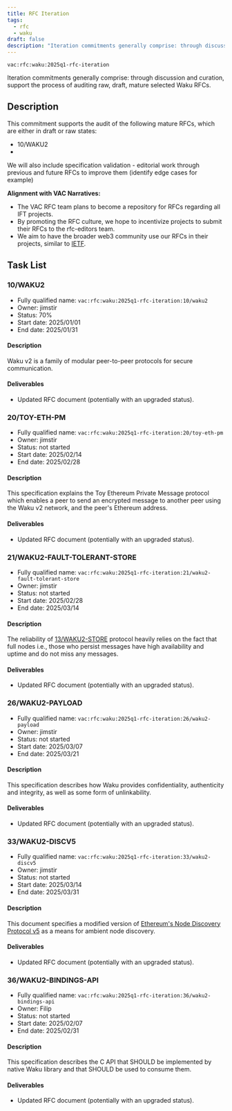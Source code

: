 ```yaml
---
title: RFC Iteration
tags:
  - rfc
  - waku
draft: false
description: "Iteration commitments generally comprise: through discussion and curation, support the process of auditing raw, draft, mature selected Waku RFCs."
---
```


`vac:rfc:waku:2025q1-rfc-iteration`

Iteration commitments generally comprise:
through discussion and curation,
support the process of auditing raw, draft, mature selected Waku RFCs.

## Description

This commitment supports the audit of the following mature RFCs, which are 
either in draft or raw states:
- 10/WAKU2 
- 

We will also include specification validation - 
editorial work through previous and future RFCs to improve them
(identify edge cases for example)

**Alignment with VAC Narratives:**

- The VAC RFC team plans to become a repository
for RFCs regarding all IFT 
  projects.
- By promoting the RFC culture,
we hope to incentivize projects to submit their RFCs
to the rfc-editors team.
- We aim to have the broader web3 community use our RFCs
in their projects, similar to [IETF](https://www.ietf.org/).

## Task List

### 10/WAKU2

- Fully qualified name: 
  `vac:rfc:waku:2025q1-rfc-iteration:10/waku2`
- Owner: jimstir
- Status: 70%
- Start date: 2025/01/01
- End date: 2025/01/31

#### Description

Waku v2 is a family of modular peer-to-peer protocols for secure communication.

#### Deliverables

- Updated RFC document (potentially with an upgraded status).


### 20/TOY-ETH-PM

- Fully qualified name: 
  `vac:rfc:waku:2025q1-rfc-iteration:20/toy-eth-pm`
- Owner: jimstir
- Status: not started
- Start date: 2025/02/14
- End date: 2025/02/28

#### Description

This specification explains the Toy Ethereum Private Message protocol
which enables a peer to send an encrypted message to another peer
using the Waku v2 network, and the peer's Ethereum address.

#### Deliverables

- Updated RFC document (potentially with an upgraded status).


### 21/WAKU2-FAULT-TOLERANT-STORE

- Fully qualified name: 
  `vac:rfc:waku:2025q1-rfc-iteration:21/waku2-fault-tolerant-store`
- Owner: jimstir
- Status: not started
- Start date: 2025/02/28
- End date: 2025/03/14

#### Description

The reliability of [13/WAKU2-STORE](https://rfc.vac.dev/waku/standards/core/13/store) protocol heavily relies on the fact
that full nodes i.e., those who persist messages have high availability
and uptime and do not miss any messages.

#### Deliverables

- Updated RFC document (potentially with an upgraded status).


### 26/WAKU2-PAYLOAD

- Fully qualified name: 
  `vac:rfc:waku:2025q1-rfc-iteration:26/waku2-payload`
- Owner: jimstir
- Status: not started
- Start date: 2025/03/07
- End date: 2025/03/21

#### Description

This specification describes how Waku provides confidentiality, authenticity
and integrity, as well as some form of unlinkability.

#### Deliverables

- Updated RFC document (potentially with an upgraded status).


### 33/WAKU2-DISCV5

- Fully qualified name: 
  `vac:rfc:waku:2025q1-rfc-iteration:33/waku2-discv5`
- Owner: jimstir
- Status: not started
- Start date: 2025/03/14
- End date: 2025/03/31

#### Description

This document specifies a modified version of [Ethereum's Node Discovery Protocol v5](https://github.com/ethereum/devp2p/blob/master/discv5/discv5.md)
as a means for ambient node discovery.

#### Deliverables

- Updated RFC document (potentially with an upgraded status).


### 36/WAKU2-BINDINGS-API

- Fully qualified name: 
  `vac:rfc:waku:2025q1-rfc-iteration:36/waku2-bindings-api`
- Owner: Filip
- Status: not started
- Start date: 2025/02/07
- End date: 2025/02/31

#### Description

This specification describes the C API that SHOULD be implemented by native Waku library
and that SHOULD be used to consume them.

#### Deliverables

- Updated RFC document (potentially with an upgraded status).